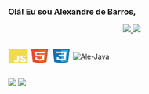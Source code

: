 ### Olá! Eu sou Alexandre de Barros,

<div align="center"><a href="https://github.com/juniorbarros20">
  <img height="180em" src="https://github-readme-stats.vercel.app/api?username=juniorbarros20&count_private=true&show_icons=true&theme=algolia"/> 
  <img height="180em"  src="https://github-readme-stats.vercel.app/api/top-langs/?username=juniorbarros20&layout=compact&langs_count=7&theme=algolia"/></p>
  </a>
</div>

<div style="display: inline_block"><br>
  <a href="https://github.com/juniorbarros20?tab=repositories&q=&type=&language=javascript&sort="><img align="center" alt="Ale-Js" height="30" width="40" src="https://raw.githubusercontent.com/devicons/devicon/master/icons/javascript/javascript-plain.svg"></a> 
  <a href="https://github.com/juniorbarros20?tab=repositories&q=&type=&language=html&sort="><img align="center" alt="Ale-HTML" height="30" width="40" src="https://raw.githubusercontent.com/devicons/devicon/master/icons/html5/html5-original.svg"></a>  
  <a href="https://github.com/juniorbarros20?tab=repositories&q=&type=&language=css&sort="><img align="center" alt="Ale-CSS" height="30" width="40" src="https://raw.githubusercontent.com/devicons/devicon/master/icons/css3/css3-original.svg"></a>    
   <a href="https://github.com/juniorbarros20?tab=repositories&q=&type=&language=java&sort="><img align="center" alt="Ale-Java" height="30" width="40" src="https://img.shields.io/badge/Java-ED8B00?style=for-the-badge&logo=java&logoColor=white"></a>
 </br></div>
    
  ##
 
<div> 
  <a href = "mailto:juniorbarros20@gmail.com"><img src="https://img.shields.io/badge/-Gmail-%23333?style=for-the-badge&logo=gmail&logoColor=white" target="_blank"></a>
  <a href="https://www.linkedin.com/in/alexandrebarrosjunior/" target="_blank"><img src="https://img.shields.io/badge/-LinkedIn-%230077B5?style=for-the-badge&logo=linkedin&logoColor=white" target="_blank"></a> 
 
</div>
